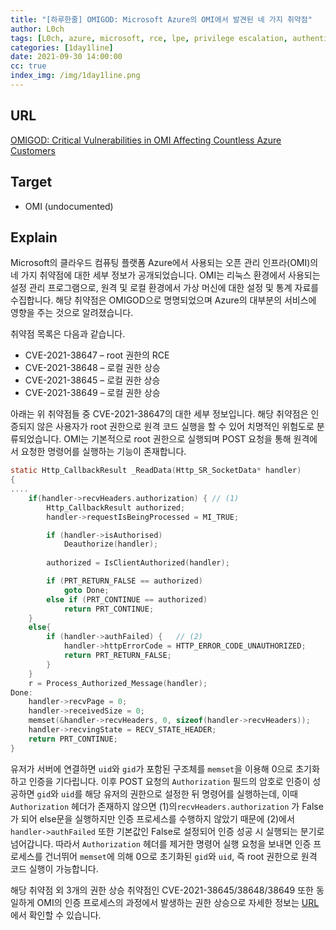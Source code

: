 ```yaml
---
title: "[하루한줄] OMIGOD: Microsoft Azure의 OMI에서 발견된 네 가지 취약점"
author: L0ch
tags: [L0ch, azure, microsoft, rce, lpe, privilege escalation, authentication-bypass, bypass]
categories: [1day1line]
date: 2021-09-30 14:00:00
cc: true
index_img: /img/1day1line.png
---
```


## URL

[OMIGOD: Critical Vulnerabilities in OMI Affecting Countless Azure Customers](https://www.wiz.io/blog/omigod-critical-vulnerabilities-in-omi-azure)

## Target

- OMI (undocumented) 

## Explain

Microsoft의 클라우드 컴퓨팅 플랫폼 Azure에서 사용되는 오픈 관리 인프라(OMI)의 네 가지 취약점에 대한 세부 정보가 공개되었습니다. OMI는 리눅스 환경에서 사용되는 설정 관리 프로그램으로, 원격 및 로컬 환경에서 가상 머신에 대한 설정 및 통계 자료를 수집합니다. 해당 취약점은 OMIGOD으로 명명되었으며 Azure의 대부분의 서비스에 영향을 주는 것으로 알려졌습니다.

취약점 목록은 다음과 같습니다.

- CVE-2021-38647 – root 권한의 RCE
- CVE-2021-38648 – 로컬 권한 상승
- CVE-2021-38645 – 로컬 권한 상승
- CVE-2021-38649 – 로컬 권한 상승

아래는 위 취약점들 중 CVE-2021-38647의 대한 세부 정보입니다. 해당 취약점은 인증되지 않은 사용자가 root 권한으로 원격 코드 실행을 할 수 있어 치명적인 위험도로 분류되었습니다. OMI는 기본적으로 root 권한으로 실행되며 POST 요청을 통해 원격에서 요청한 명령어를 실행하는 기능이 존재합니다.

```c
static Http_CallbackResult _ReadData(Http_SR_SocketData* handler)
{
....
    if(handler->recvHeaders.authorization) { // (1)
        Http_CallbackResult authorized;
        handler->requestIsBeingProcessed = MI_TRUE;

        if (handler->isAuthorised)
            Deauthorize(handler);
 
        authorized = IsClientAuthorized(handler);

        if (PRT_RETURN_FALSE == authorized)
            goto Done;
        else if (PRT_CONTINUE == authorized)
            return PRT_CONTINUE;
    }
    else{
        if (handler->authFailed) {   // (2)
            handler->httpErrorCode = HTTP_ERROR_CODE_UNAUTHORIZED;
            return PRT_RETURN_FALSE;
        }
    }
    r = Process_Authorized_Message(handler);
Done:
    handler->recvPage = 0;
    handler->receivedSize = 0;
    memset(&handler->recvHeaders, 0, sizeof(handler->recvHeaders));
    handler->recvingState = RECV_STATE_HEADER;
    return PRT_CONTINUE;
}
```

유저가 서버에 연결하면 `uid`와 `gid`가 포함된 구조체를 `memset`을 이용해 0으로 초기화하고 인증을 기다립니다. 이후 POST 요청의 `Authorization` 필드의 암호로 인증이 성공하면 `gid`와 `uid`를 해당 유저의 권한으로 설정한 뒤 명령어를 실행하는데, 이때 `Authorization` 헤더가 존재하지 않으면 (1)의`recvHeaders.authorization` 가 False가 되어 else문을 실행하지만 인증 프로세스를 수행하지 않았기 때문에 (2)에서 `handler->authFailed` 또한 기본값인 False로 설정되어 인증 성공 시 실행되는 분기로 넘어갑니다. 따라서 `Authorization` 헤더를 제거한 명령어 실행 요청을 보내면 인증 프로세스를 건너뛰어 `memset`에 의해 0으로 초기화된 `gid`와 `uid`, 즉 root 권한으로 원격 코드 실행이 가능합니다.

해당 취약점 외 3개의 권한 상승 취약점인 CVE-2021-38645/38648/38649 또한 동일하게 OMI의 인증 프로세스의 과정에서 발생하는 권한 상승으로 자세한 정보는 [URL](https://www.wiz.io/blog/omigod-critical-vulnerabilities-in-omi-azure)에서 확인할 수 있습니다.


